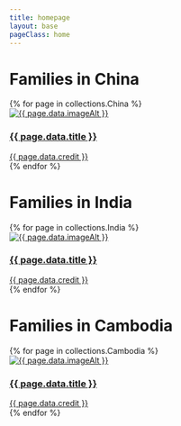 ```yaml
---
title: homepage
layout: base
pageClass: home
---
```

<h1>Families in China</h1>
<div class="grid-container">
{% for page in collections.China %}
<article class="card">
<a href="{{ page.url }}">
<img src="/media/{{ page.data.image }}" alt="{{ page.data.imageAlt }}" class="card-image">
<div class="card-info">
<h3 class="card-title">{{ page.data.title }}</h3>
</div>
</a>
<div class="card-credit"><a href="{{ page.data.creditLink }}">{{ page.data.credit }}</a>
</div>
</article>
{% endfor %}
</div>
<h1>Families in India</h1>
<div class="grid-container">
{% for page in collections.India %}
<article class="card">
<a href="{{ page.url }}">
<img src="/media/{{ page.data.image }}" alt="{{ page.data.imageAlt }}" class="card-image">
<div class="card-info">
<h3 class="card-title">{{ page.data.title }}</h3>
</div>
</a>
<div class="card-credit"><a href="{{ page.data.creditLink }}">{{ page.data.credit }}</a>
</div>
</article>
{% endfor %}
</div>
<h1>Families in Cambodia</h1>
<div class="grid-container">
{% for page in collections.Cambodia %}
<article class="card">
<a href="{{ page.url }}">
<img src="/media/{{ page.data.image }}" alt="{{ page.data.imageAlt }}" class="card-image">
<div class="card-info">
<h3 class="card-title">{{ page.data.title }}</h3>
</div>
</a>
<div class="card-credit"><a href="{{ page.data.creditLink }}">{{ page.data.credit }}</a>
</div>
</article>
{% endfor %}
</div>



